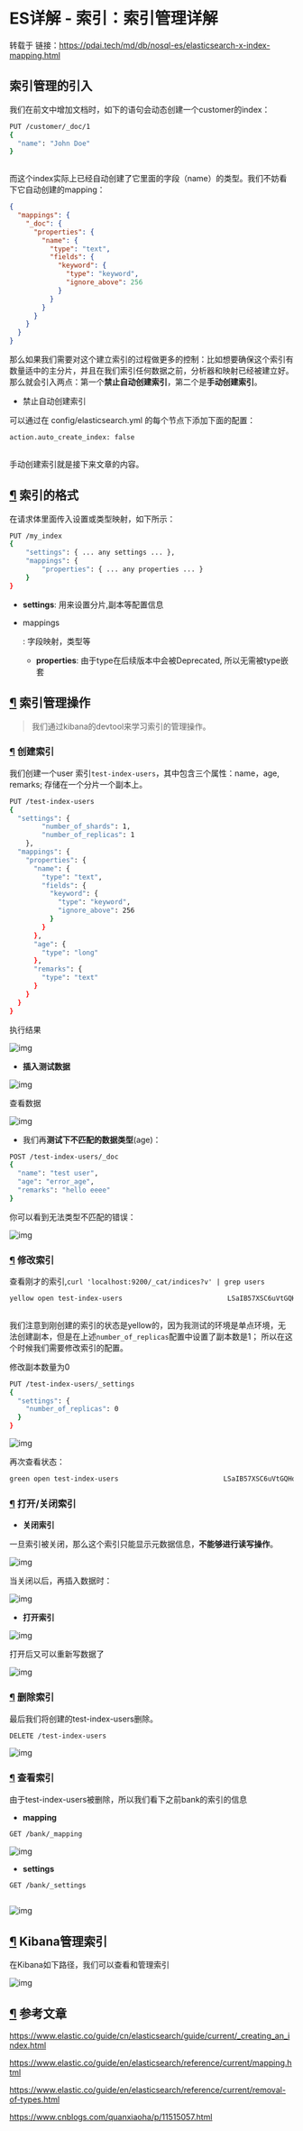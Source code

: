 # ES详解 - 索引：索引管理详解

转载于 链接：https://pdai.tech/md/db/nosql-es/elasticsearch-x-index-mapping.html

## 索引管理的引入

我们在前文中增加文档时，如下的语句会动态创建一个customer的index：

```bash
PUT /customer/_doc/1
{
  "name": "John Doe"
}
    
```



而这个index实际上已经自动创建了它里面的字段（name）的类型。我们不妨看下它自动创建的mapping：

```json
{
  "mappings": {
    "_doc": {
      "properties": {
        "name": {
          "type": "text",
          "fields": {
            "keyword": {
              "type": "keyword",
              "ignore_above": 256
            }
          }
        }
      }
    }
  }
}

```



那么如果我们需要对这个建立索引的过程做更多的控制：比如想要确保这个索引有数量适中的主分片，并且在我们索引任何数据之前，分析器和映射已经被建立好。那么就会引入两点：第一个**禁止自动创建索引**，第二个是**手动创建索引**。

- 禁止自动创建索引

可以通过在 config/elasticsearch.yml 的每个节点下添加下面的配置：

```bash
action.auto_create_index: false
    
```



手动创建索引就是接下来文章的内容。

## [¶](#索引的格式) 索引的格式

在请求体里面传入设置或类型映射，如下所示：

```bash
PUT /my_index
{
    "settings": { ... any settings ... },
    "mappings": {
        "properties": { ... any properties ... }
    }
}

```



- **settings**: 用来设置分片,副本等配置信息

- mappings

  : 字段映射，类型等

  - **properties**: 由于type在后续版本中会被Deprecated, 所以无需被type嵌套

## [¶](#索引管理操作) 索引管理操作

> 我们通过kibana的devtool来学习索引的管理操作。

### [¶](#创建索引) 创建索引

我们创建一个user 索引`test-index-users`，其中包含三个属性：name，age, remarks; 存储在一个分片一个副本上。

```bash
PUT /test-index-users
{
  "settings": {
		"number_of_shards": 1,
		"number_of_replicas": 1
	},
  "mappings": {
    "properties": {
      "name": {
        "type": "text",
        "fields": {
          "keyword": {
            "type": "keyword",
            "ignore_above": 256
          }
        }
      },
      "age": {
        "type": "long"
      },
      "remarks": {
        "type": "text"
      }
    }
  }
}

```



执行结果

![img](/docs/elastic/imgs/es-index-manage-1.png)

- **插入测试数据**

![img](/docs/elastic/imgs/es-index-manage-2.png)

查看数据

![img](/docs/elastic/imgs/es-index-manage-3.png)

- 我们再**测试下不匹配的数据类型**(age)：

```bash
POST /test-index-users/_doc
{
  "name": "test user",
  "age": "error_age",
  "remarks": "hello eeee"
}

```



你可以看到无法类型不匹配的错误：

![img](/docs/elastic/imgs/es-index-manage-4.png)

### [¶](#修改索引) 修改索引

查看刚才的索引,`curl 'localhost:9200/_cat/indices?v' | grep users`

```bash
yellow open test-index-users                          LSaIB57XSC6uVtGQHoPYxQ 1 1     1    0   4.4kb   4.4kb
    
```



我们注意到刚创建的索引的状态是yellow的，因为我测试的环境是单点环境，无法创建副本，但是在上述`number_of_replicas`配置中设置了副本数是1； 所以在这个时候我们需要修改索引的配置。

修改副本数量为0

```bash
PUT /test-index-users/_settings
{
  "settings": {
    "number_of_replicas": 0
  }
}

```



![img](/docs/elastic/imgs/es-index-manage-5.png)

再次查看状态：

```bash
green open test-index-users                          LSaIB57XSC6uVtGQHoPYxQ 1 1     1    0   4.4kb   4.4kb

```

### [¶](#打开关闭索引) 打开/关闭索引

- **关闭索引**

一旦索引被关闭，那么这个索引只能显示元数据信息，**不能够进行读写操作**。

![img](/docs/elastic/imgs/es-index-manage-7.png)

当关闭以后，再插入数据时：

![img](/docs/elastic/imgs/es-index-manage-8.png)

- **打开索引**

![img](/docs/elastic/imgs/es-index-manage-9.png)

打开后又可以重新写数据了

![img](/docs/elastic/imgs/es-index-manage-10.png)

### [¶](#删除索引) 删除索引

最后我们将创建的test-index-users删除。

```bash
DELETE /test-index-users

```



![img](/docs/elastic/imgs/es-index-manage-11.png)

### [¶](#查看索引) 查看索引

由于test-index-users被删除，所以我们看下之前bank的索引的信息

- **mapping**

```bash
GET /bank/_mapping

```



![img](/docs/elastic/imgs/es-index-manage-12.png)

- **settings**

```bash
GET /bank/_settings
    
```



![img](/docs/elastic/imgs/es-index-manage-13.png)

## [¶](#kibana管理索引) Kibana管理索引

在Kibana如下路径，我们可以查看和管理索引

![img](/docs/elastic/imgs/es-index-manage-6.png)

## [¶](#参考文章) 参考文章

https://www.elastic.co/guide/cn/elasticsearch/guide/current/_creating_an_index.html

https://www.elastic.co/guide/en/elasticsearch/reference/current/mapping.html

https://www.elastic.co/guide/en/elasticsearch/reference/current/removal-of-types.html

https://www.cnblogs.com/quanxiaoha/p/11515057.html